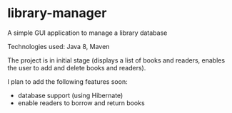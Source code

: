 # library-manager
A simple GUI application to manage a library database

Technologies used: Java 8, Maven

The project is in initial stage (displays a list of books and readers, enables the user to add and delete books and readers).

I plan to add the following features soon:
  - database support (using Hibernate)
  - enable readers to borrow and return books
